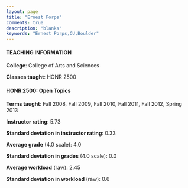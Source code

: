 ```yaml
---
layout: page
title: "Ernest Porps" 
comments: true
description: "blanks"
keywords: "Ernest Porps,CU,Boulder"
---
```

<head>
<script src="https://ajax.googleapis.com/ajax/libs/jquery/2.1.3/jquery.min.js"></script>
<script src="https://dl.dropboxusercontent.com/s/pc42nxpaw1ea4o9/highcharts.js?dl=0"></script>
<!-- <script src="../assets/js/highcharts.js"></script> -->
<style type="text/css">@font-face {
	font-family: "Bebas Neue";
	src: url(https://www.filehosting.org/file/details/544349/BebasNeue Regular.otf) format("opentype");
	}
	h1.Bebas { 
		font-family: "Bebas Neue", Verdana, Tahoma;
	}
</style>
</head>
	   
#### TEACHING INFORMATION

**College**: College of Arts and Sciences

**Classes taught**: HONR 2500

#### HONR 2500: Open Topics

**Terms taught**: Fall 2008, Fall 2009, Fall 2010, Fall 2011, Fall 2012, Spring 2013

**Instructor rating**: 5.73

**Standard deviation in instructor rating**: 0.33

**Average grade** (4.0 scale): 4.0

**Standard deviation in grades** (4.0 scale): 0.0

**Average workload** (raw): 2.45

**Standard deviation in workload** (raw): 0.6

